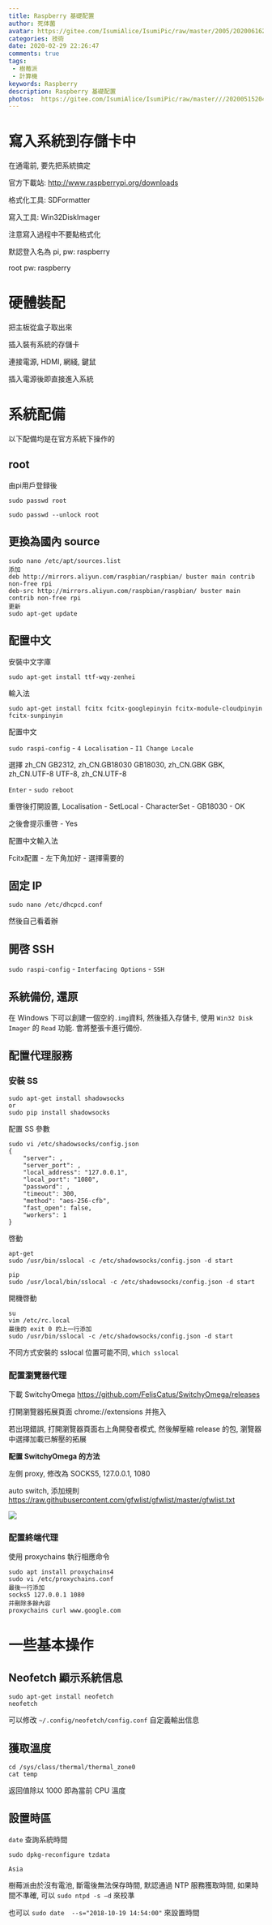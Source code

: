```yaml
---
title: Raspberry 基礎配置
author: 死体菌
avatar: https://gitee.com/IsumiAlice/IsumiPic/raw/master/2005/20200616222058.jpg
categories: 技術
date: 2020-02-29 22:26:47
comments: true
tags: 
 - 樹莓派
 - 計算機
keywords: Raspberry
description: Raspberry 基礎配置
photos:  https://gitee.com/IsumiAlice/IsumiPic/raw/master///20200515204625.jpg
---
```




# 寫入系統到存儲卡中

在通電前, 要先把系統搞定

官方下載站: http://www.raspberrypi.org/downloads

格式化工具: SDFormatter

寫入工具: Win32DiskImager

注意寫入過程中不要點格式化

默認登入名為 pi, pw: raspberry

root pw: raspberry

# 硬體裝配

把主板從盒子取出來

插入裝有系統的存儲卡

連接電源, HDMI, 網綫, 鍵鼠

插入電源後即直接進入系統

# 系統配備

以下配備均是在官方系統下操作的
## root

由pi用戶登録後

```
sudo passwd root

sudo passwd --unlock root
```

## 更換為國內 source
```
sudo nano /etc/apt/sources.list 
添加
deb http://mirrors.aliyun.com/raspbian/raspbian/ buster main contrib non-free rpi
deb-src http://mirrors.aliyun.com/raspbian/raspbian/ buster main contrib non-free rpi
更新
sudo apt-get update
```
## 配置中文

安裝中文字庫

```
sudo apt-get install ttf-wqy-zenhei
```

輸入法
```
sudo apt-get install fcitx fcitx-googlepinyin fcitx-module-cloudpinyin fcitx-sunpinyin
```

配置中文

``sudo raspi-config`` - ``4 Localisation`` - ``I1 Change Locale``

選擇 zh_CN GB2312, zh_CN.GB18030 GB18030, zh_CN.GBK GBK, zh_CN.UTF-8  UTF-8, zh_CN.UTF-8

``Enter`` - ``sudo reboot``

重啓後打開設置, Localisation - SetLocal - CharacterSet - GB18030 - OK

之後會提示重啓 - Yes

配置中文輸入法

Fcitx配置 - 左下角加好 - 選擇需要的

## 固定 IP
```
sudo nano /etc/dhcpcd.conf
```
然後自己看着辦
## 開啓 SSH

``sudo raspi-config`` - ``Interfacing Options`` - ``SSH``

## 系統備份, 還原

在 Windows 下可以創建一個空的``.img``資料, 然後插入存儲卡, 使用 ``Win32 Disk Imager`` 的 ``Read`` 功能. 會將整張卡進行備份.

## 配置代理服務

### 安裝 SS

```
sudo apt-get install shadowsocks
or
sudo pip install shadowsocks
```

配置 SS 參數

```
sudo vi /etc/shadowsocks/config.json
{
    "server": ,
    "server_port": ,
    "local_address": "127.0.0.1",
    "local_port": "1080",
    "password": ,
    "timeout": 300,
    "method": "aes-256-cfb",
    "fast_open": false,
    "workers": 1
}
```

啓動

```
apt-get
sudo /usr/bin/sslocal -c /etc/shadowsocks/config.json -d start

pip
sudo /usr/local/bin/sslocal -c /etc/shadowsocks/config.json -d start
```

開機啓動

```
su
vim /etc/rc.local
最後的 exit 0 的上一行添加
sudo /usr/bin/sslocal -c /etc/shadowsocks/config.json -d start
```

不同方式安裝的 sslocal 位置可能不同, ``which sslocal``

### 配置瀏覽器代理

下載 SwitchyOmega https://github.com/FelisCatus/SwitchyOmega/releases 

打開瀏覽器拓展頁面 chrome://extensions 并拖入

若出現錯誤, 打開瀏覽器頁面右上角開發者模式, 然後解壓縮 release 的包, 瀏覽器中選擇加載已解壓的拓展

**配置 SwitchyOmega 的方法**

左側 proxy, 修改為 SOCKS5, 127.0.0.1, 1080

auto switch, 添加規則  https://raw.githubusercontent.com/gfwlist/gfwlist/master/gfwlist.txt 

![](http://www.phpvar.com/phpvar.com/wp-content/uploads/auto-switch-768x387.png)

### 配置終端代理

使用 proxychains 執行相應命令

```
sudo apt install proxychains4
sudo vi /etc/proxychains.conf
最後一行添加
socks5 127.0.0.1 1080
并刪除多餘內容
proxychains curl www.google.com
```



# 一些基本操作

##  Neofetch 顯示系統信息

```
sudo apt-get install neofetch
neofetch
```

可以修改  `~/.config/neofetch/config.conf` 自定義輸出信息

## 獲取溫度

```
cd /sys/class/thermal/thermal_zone0
cat temp
```
返回值除以 1000 即為當前 CPU 溫度

## 設置時區

``date`` 查詢系統時間

```
sudo dpkg-reconfigure tzdata

Asia
```

樹莓派由於沒有電池, 斷電後無法保存時間, 默認通過 NTP 服務獲取時間, 如果時間不準確, 可以 ``sudo ntpd -s –d`` 來校準

也可以 ``sudo date  --s="2018-10-19 14:54:00"`` 來設置時間